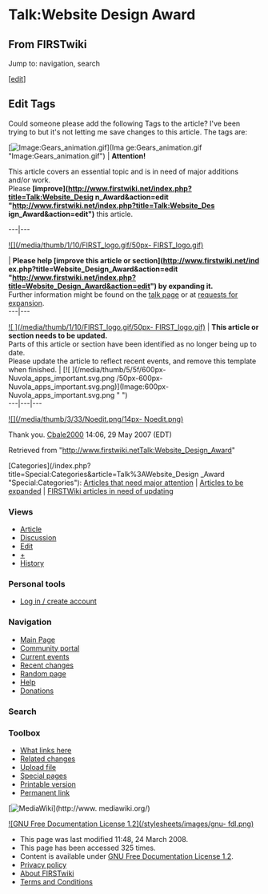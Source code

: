 # Talk:Website Design Award

## From FIRSTwiki

Jump to: navigation, search

[[edit](/index.php?title=Talk:Website_Design_Award&action=edit&section=1 "Edit
section: Edit Tags")]

## Edit Tags

Could someone please add the following Tags to the article? I've been trying to but it's not letting me save changes to this article. The tags are:

[![Image:Gears_animation.gif](/media/1/14/Gears_animation.gif)](Ima
ge:Gears_animation.gif "Image:Gears_animation.gif") | **Attention!**

This article covers an essential topic and is in need of major additions and/or work.<br>
Please **[improve](http://www.firstwiki.net/index.php?title=Talk:Website_Desig
n_Award&action=edit "http://www.firstwiki.net/index.php?title=Talk:Website_Des
ign_Award&action=edit")** this article.

---|---

[![](/media/thumb/1/10/FIRST_logo.gif/50px-
FIRST_logo.gif)](Image:FIRST_logo.gif)

| **Please help [improve this article or section](http://www.firstwiki.net/ind
ex.php?title=Website_Design_Award&action=edit "http://www.firstwiki.net/index.php?title=Website_Design_Award&action=edit") by expanding it.**<br>
Further information might be found on the [talk page](/index.php?title=Talk_talk:Website_Design_Award&action=edit "Talk
talk:Website Design Award") or at [requests for expansion](FIRSTwiki:Requests_for_expansion "FIRSTwiki:Requests for
expansion").<br>
---|---

[![ ](/media/thumb/1/10/FIRST_logo.gif/50px-
FIRST_logo.gif)](Image:FIRST_logo.gif " ") | **This article or section needs to be updated.**<br>
Parts of this article or section have been identified as no longer being up to date.<br>
Please update the article to reflect recent events, and remove this template when finished. | [![ ](/media/thumb/5/5f/600px-Nuvola_apps_important.svg.png
/50px-600px-Nuvola_apps_important.svg.png)](Image:600px-
Nuvola_apps_important.svg.png " ")<br>
---|---|---

[![](/media/thumb/3/33/Noedit.png/14px-
Noedit.png)](Image:Noedit.png)

Thank you. [Cbale2000](User:Cbale2000 "User:Cbale2000") 14:06, 29 May 2007 (EDT)

Retrieved from "<http://www.firstwiki.netTalk:Website_Design_Award>"

[Categories](/index.php?title=Special:Categories&article=Talk%3AWebsite_Design
_Award "Special:Categories"): [Articles that need major attention](Category:Articles_that_need_major_attention "Category:Articles that need major attention") | [Articles to be expanded](Category:Articles_to_be_expanded "Category:Articles to be
expanded") | [FIRSTWiki articles in need of updating](Category:FIRSTWiki_articles_in_need_of_updating "Category:FIRSTWiki articles in need of updating")

### Views

- [Article](Website_Design_Award)
- [Discussion](Talk:Website_Design_Award)
- [Edit](/index.php?title=Talk:Website_Design_Award&action=edit)
- [+](/index.php?title=Talk:Website_Design_Award&action=edit&section=new)
- [History](/index.php?title=Talk:Website_Design_Award&action=history)

### Personal tools

- [Log in / create account](/index.php?title=Special:Userlogin&returnto=Talk:Website_Design_Award)

[](Main_Page "Main Page")

### Navigation

- [Main Page](Main_Page)
- [Community portal](FIRSTwiki:Community_portal)
- [Current events](Current_events)
- [Recent changes](Special:Recentchanges)
- [Random page](Special:Random)
- [Help](Help:Contents)
- [Donations](FIRSTwiki:Site_support)

### Search

### Toolbox

- [What links here](Special:Whatlinkshere/Talk:Website_Design_Award)
- [Related changes](Special:Recentchangeslinked/Talk:Website_Design_Award)
- [Upload file](Special:Upload)
- [Special pages](Special:Specialpages)
- [Printable version](/index.php?title=Talk:Website_Design_Award&printable=yes)
- [Permanent link](/index.php?title=Talk:Website_Design_Award&oldid=67162)

[![MediaWiki](/skins/common/images/poweredby_mediawiki_88x31.png)](http://www.
mediawiki.org/)

[![GNU Free Documentation License 1.2](/stylesheets/images/gnu-
fdl.png)](http://www.gnu.org/copyleft/fdl.html)

- This page was last modified 11:48, 24 March 2008.
- This page has been accessed 325 times.
- Content is available under [GNU Free Documentation License 1.2](http://www.gnu.org/copyleft/fdl.html "http://www.gnu.org/copyleft/fdl.html").
- [Privacy policy](FIRSTwiki:Privacy_policy "FIRSTwiki:Privacy policy")
- [About FIRSTwiki](FIRSTwiki:About "FIRSTwiki:About")
- [Terms and Conditions](FIRSTwiki:Terms_and_conditions "FIRSTwiki:Terms and conditions")
